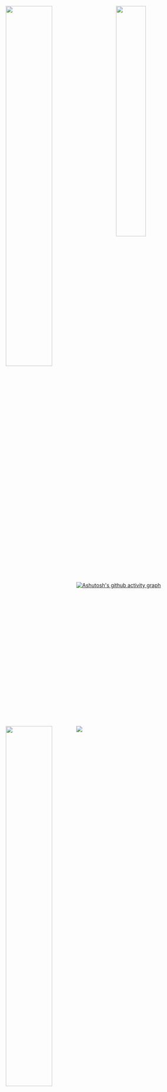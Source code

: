 <p align = "center">
  <img  align = "left" src = "https://github-readme-stats.vercel.app/api?username=heart-to-the-sea&count_private=true&show_icons=true&theme=tokyonight&line_height=27" width="50%">
  <img  align = "right"  src = "https://github-readme-stats.vercel.app/api/top-langs/?username=heart-to-the-sea&theme=tokyonight&hide=JavaScript" width="40%">
</p>
<p align = "center">
  <img align = "left" src = "https://github-profile-trophy.vercel.app/?username=heart-to-the-sea&theme=tokyonight" width="50%" >
</p>


<div>
<p align = "left" style="margin-top:10px;display:block !important;" >
  <img align="left" src = "https://komarev.com/ghpvc/?username=heart-to-the-sea">
</p>

</div>


[![Ashutosh's github activity graph](https://github-readme-activity-graph.vercel.app/graph?username=heart-to-the-sea&theme=dark)](https://github.com/heart-to-the-sea)

